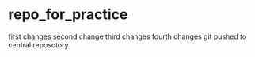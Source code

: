 # repo_for_practice
first changes
second change
third changes
fourth changes
git pushed to central reposotory